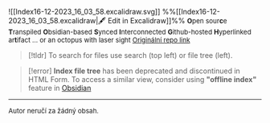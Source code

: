 
![[Index16-12-2023_16_03_58.excalidraw.svg]]
%%[[Index16-12-2023_16_03_58.excalidraw|🖋 Edit in Excalidraw]]%%
<font size = "2">**O**pen sour**c**e **T**ranspiled **O**bsidian-based **S**ynced **I**nterconnected **G**ithub-hosted **H**yperlinked ar**t**ifact 
... or an octopus with laser sight
[Originální repo link](https://github.com/antizombie35/octosight)
</font>

> [!tldr]
> To search for files use search (top left) or file tree (left).

> [!error]
> **Index file tree** has been deprecated and discontinued in HTML Form. To access a similar view, consider using **"offline index"** feature in [Obsidian](https://obsidian.md/)


***
<font size = "2">
Autor neručí za žádný obsah.<br>
</font>